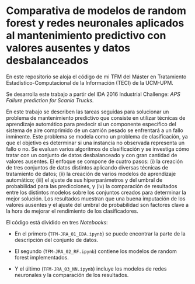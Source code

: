 # Comparativa de modelos de random forest y redes neuronales aplicados al mantenimiento predictivo con valores ausentes y datos desbalanceados

En este repositorio se aloja el código de mi TFM del Máster en Tratamiento Estadístico-Computacional de la Información (TECI) de la UCM-UPM.

Se desarrolla este trabajo a partir del IDA 2016 Industrial Challenge: *APS Failure prediction for Scania Trucks*.

En este trabajo se describen las tareas seguidas para solucionar un problema de mantenimiento predictivo que consiste en utilizar técnicas de aprendizaje automático para predecir si un componente específico del sistema de aire comprimido de un camión pesado se enfrentará a un fallo inminente. Este problema se modela como un problema de clasificación, ya que el objetivo es determinar si una instancia no observada representa un fallo o no. Se evaluan varios algoritmos de clasificación y se investiga cómo tratar con un conjunto de datos desbalanceado y con gran cantidad de valores ausentes. El enfoque se compone de cuatro pasos: (i) la creación de tres conjuntos de datos distintos aplicando diversas técnicas de tratamiento de datos; (ii) la creación de varios modelos de aprendizaje automático; (iii) el ajuste de sus hiperparámetros y del umbral de probabilidad para las predicciones, y (iv) la comparación de resultados entre los distintos modelos sobre los conjuntos creados para determinar la mejor solución. Los resultados muestran que una buena imputación de los valores ausentes y el ajuste del umbral de probabilidad son factores clave a la hora de mejorar el rendimiento de los clasificadores.

El código está dividido en tres *Notebooks*:

- En el primero (`TFM-JRA_01_EDA.ipynb`) se puede encontrar la parte de la descripción del conjunto de datos.

- El segundo (`TFM-JRA_02_RF.ipynb`) contiene los modelos de random forest implementados.

- Y el último (`TFM-JRA_03_NN.ipynb`) incluye los modelos de redes neuronales y la comparación de los resultados.

